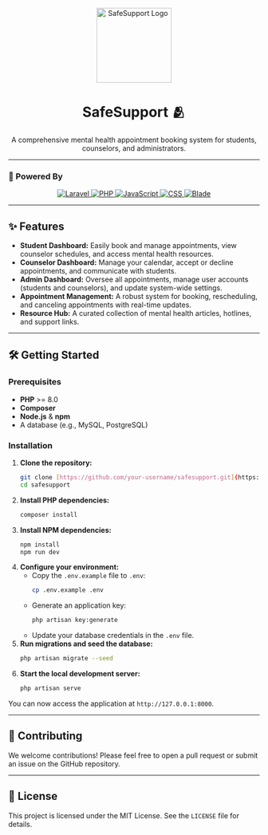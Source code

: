<div align="center">
  <br />
  <img src="https://i.imgur.com/your-custom-header-image.png" alt="SafeSupport Logo" width="150" />
  <br />
  <h1 align="center">SafeSupport 🫂</h1>
  <p align="center">
    A comprehensive mental health appointment booking system for students, counselors, and administrators.
  </p>
</div>

---

### 🚀 Powered By
<div align="center">
  <a href="https://laravel.com" target="_blank" rel="noopener noreferrer">
    <img src="https://img.shields.io/badge/Laravel-FF2D20?style=for-the-badge&logo=laravel&logoColor=white" alt="Laravel" />
  </a>
  <a href="https://www.php.net" target="_blank" rel="noopener noreferrer">
    <img src="https://img.shields.io/badge/PHP-777BB4?style=for-the-badge&logo=php&logoColor=white" alt="PHP" />
  </a>
  <a href="https://www.javascript.com" target="_blank" rel="noopener noreferrer">
    <img src="https://img.shields.io/badge/JavaScript-F7DF1E?style=for-the-badge&logo=javascript&logoColor=black" alt="JavaScript" />
  </a>
  <a href="https://www.w3schools.com/css/" target="_blank" rel="noopener noreferrer">
    <img src="https://img.shields.io/badge/CSS3-1572B6?style=for-the-badge&logo=css3&logoColor=white" alt="CSS" />
  </a>
  <a href="https://laravel.com/docs/10.x/blade" target="_blank" rel="noopener noreferrer">
    <img src="https://img.shields.io/badge/Blade-black?style=for-the-badge&logo=laravel&logoColor=white" alt="Blade" />
  </a>
</div>

---

## ✨ Features

* **Student Dashboard:** Easily book and manage appointments, view counselor schedules, and access mental health resources.
* **Counselor Dashboard:** Manage your calendar, accept or decline appointments, and communicate with students.
* **Admin Dashboard:** Oversee all appointments, manage user accounts (students and counselors), and update system-wide settings.
* **Appointment Management:** A robust system for booking, rescheduling, and canceling appointments with real-time updates.
* **Resource Hub:** A curated collection of mental health articles, hotlines, and support links.

---

## 🛠️ Getting Started

### Prerequisites

* **PHP** >= 8.0
* **Composer**
* **Node.js** & **npm**
* A database (e.g., MySQL, PostgreSQL)

### Installation

1.  **Clone the repository:**
    ```bash
    git clone [https://github.com/your-username/safesupport.git](https://github.com/your-username/safesupport.git)
    cd safesupport
    ```
2.  **Install PHP dependencies:**
    ```bash
    composer install
    ```
3.  **Install NPM dependencies:**
    ```bash
    npm install
    npm run dev
    ```
4.  **Configure your environment:**
    * Copy the `.env.example` file to `.env`:
        ```bash
        cp .env.example .env
        ```
    * Generate an application key:
        ```bash
        php artisan key:generate
        ```
    * Update your database credentials in the `.env` file.
5.  **Run migrations and seed the database:**
    ```bash
    php artisan migrate --seed
    ```
6.  **Start the local development server:**
    ```bash
    php artisan serve
    ```

You can now access the application at `http://127.0.0.1:8000`.

---

## 🤝 Contributing

We welcome contributions! Please feel free to open a pull request or submit an issue on the GitHub repository.

---

## 📄 License

This project is licensed under the MIT License. See the `LICENSE` file for details.
